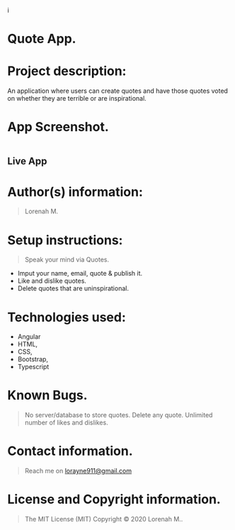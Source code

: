 i
# Quote App.
# Project description:
An application where users can create quotes and have those quotes voted on whether they are terrible or are inspirational. 

# App Screenshot.
<img src="">

## Live App
> 
# Author(s) information: 
>Lorenah M.
# Setup instructions:
> Speak your mind via Quotes.
* Imput your name, email, quote & publish it.
* Like and dislike quotes.
* Delete quotes that are uninspirational.

# Technologies used: 
* Angular
* HTML, 
* CSS, 
* Bootstrap, 
* Typescript
 
 # Known Bugs.
 > No server/database to store quotes.
 > Delete any quote.
 > Unlimited number of likes and dislikes.
 
# Contact information.
> Reach me on lorayne911@gmail.com

# License and Copyright information.
> The MIT License (MIT) Copyright © 2020 Lorenah  M..


